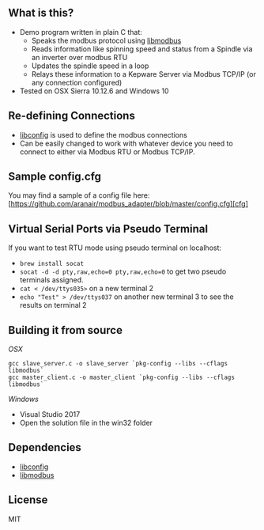 What is this?
------------------

- Demo program written in plain C that:
  - Speaks the modbus protocol using [libmodbus][2]
  - Reads information like spinning speed and status from a Spindle via an inverter over modbus RTU
  - Updates the spindle speed in a loop
  - Relays these information to a Kepware Server via Modbus TCP/IP (or any connection configured)
- Tested on OSX Sierra 10.12.6 and Windows 10

## Re-defining Connections

- [libconfig][1] is used to define the modbus connections
- Can be easily changed to work with whatever device you need to connect to either via Modbus RTU or Modbus TCP/IP.

## Sample config.cfg

You may find a sample of a config file here: [https://github.com/aranair/modbus_adapter/blob/master/config.cfg][cfg]

## Virtual Serial Ports via Pseudo Terminal

If you want to test RTU mode using pseudo terminal on localhost:

- `brew install socat`
- `socat -d -d pty,raw,echo=0 pty,raw,echo=0` to get two pseudo terminals assigned.
- `cat < /dev/ttys035>` on a new terminal 2
- `echo "Test" > /dev/ttys037` on another new terminal 3 to see the results on terminal 2

## Building it from source

*OSX*

```
gcc slave_server.c -o slave_server `pkg-config --libs --cflags libmodbus`
gcc master_client.c -o master_client `pkg-config --libs --cflags libmodbus`
```

*Windows*

- Visual Studio 2017
- Open the solution file in the win32 folder


## Dependencies

- [libconfig][1]
- [libmodbus][2]

## License

MIT


[1]: https://github.com/hyperrealm/libconfig
[2]: https://github.com/stephane/libmodbus
[cfg]: https://github.com/aranair/modbus_adapter/blob/master/config.cfg
